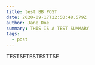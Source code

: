 ```yaml
---
title: test BB POST
date: 2020-09-17T22:50:48.579Z
author: Jane Doe
summary: THIS IS A TEST SUMMARY
tags:
  - post
---
```

TESTSETESTESTTSE